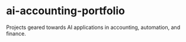 # ai-accounting-portfolio
Projects geared towards AI applications in accounting, automation, and finance.
